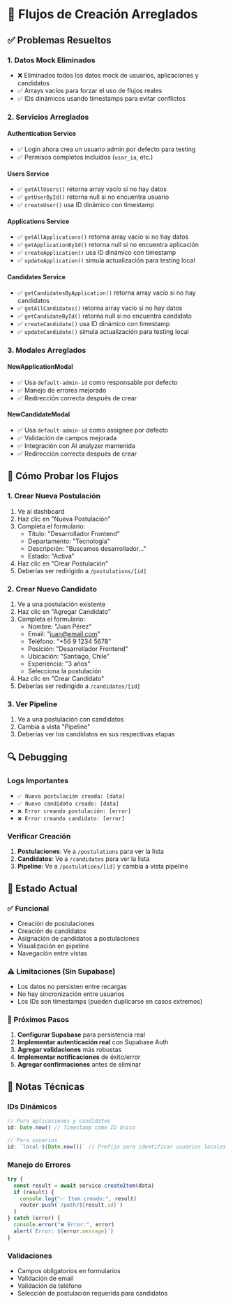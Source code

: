 # 🔧 Flujos de Creación Arreglados

## ✅ Problemas Resueltos

### 1. **Datos Mock Eliminados**
- ❌ Eliminados todos los datos mock de usuarios, aplicaciones y candidatos
- ✅ Arrays vacíos para forzar el uso de flujos reales
- ✅ IDs dinámicos usando timestamps para evitar conflictos

### 2. **Servicios Arreglados**

#### **Authentication Service**
- ✅ Login ahora crea un usuario admin por defecto para testing
- ✅ Permisos completos incluidos (`usar_ia`, etc.)

#### **Users Service**
- ✅ `getAllUsers()` retorna array vacío si no hay datos
- ✅ `getUserById()` retorna null si no encuentra usuario
- ✅ `createUser()` usa ID dinámico con timestamp

#### **Applications Service**
- ✅ `getAllApplications()` retorna array vacío si no hay datos
- ✅ `getApplicationById()` retorna null si no encuentra aplicación
- ✅ `createApplication()` usa ID dinámico con timestamp
- ✅ `updateApplication()` simula actualización para testing local

#### **Candidates Service**
- ✅ `getCandidatesByApplication()` retorna array vacío si no hay candidatos
- ✅ `getAllCandidates()` retorna array vacío si no hay datos
- ✅ `getCandidateById()` retorna null si no encuentra candidato
- ✅ `createCandidate()` usa ID dinámico con timestamp
- ✅ `updateCandidate()` simula actualización para testing local

### 3. **Modales Arreglados**

#### **NewApplicationModal**
- ✅ Usa `default-admin-id` como responsable por defecto
- ✅ Manejo de errores mejorado
- ✅ Redirección correcta después de crear

#### **NewCandidateModal**
- ✅ Usa `default-admin-id` como assignee por defecto
- ✅ Validación de campos mejorada
- ✅ Integración con AI analyzer mantenida
- ✅ Redirección correcta después de crear

## 🚀 Cómo Probar los Flujos

### 1. **Crear Nueva Postulación**
1. Ve al dashboard
2. Haz clic en "Nueva Postulación"
3. Completa el formulario:
   - Título: "Desarrollador Frontend"
   - Departamento: "Tecnología"
   - Descripción: "Buscamos desarrollador..."
   - Estado: "Activa"
4. Haz clic en "Crear Postulación"
5. Deberías ser redirigido a `/postulations/[id]`

### 2. **Crear Nuevo Candidato**
1. Ve a una postulación existente
2. Haz clic en "Agregar Candidato"
3. Completa el formulario:
   - Nombre: "Juan Pérez"
   - Email: "juan@email.com"
   - Teléfono: "+56 9 1234 5678"
   - Posición: "Desarrollador Frontend"
   - Ubicación: "Santiago, Chile"
   - Experiencia: "3 años"
   - Selecciona la postulación
4. Haz clic en "Crear Candidato"
5. Deberías ser redirigido a `/candidates/[id]`

### 3. **Ver Pipeline**
1. Ve a una postulación con candidatos
2. Cambia a vista "Pipeline"
3. Deberías ver los candidatos en sus respectivas etapas

## 🔍 Debugging

### Logs Importantes
- `✅ Nueva postulación creada: [data]`
- `✅ Nuevo candidato creado: [data]`
- `❌ Error creando postulación: [error]`
- `❌ Error creando candidato: [error]`

### Verificar Creación
1. **Postulaciones**: Ve a `/postulations` para ver la lista
2. **Candidatos**: Ve a `/candidates` para ver la lista
3. **Pipeline**: Ve a `/postulations/[id]` y cambia a vista pipeline

## 🎯 Estado Actual

### ✅ Funcional
- Creación de postulaciones
- Creación de candidatos
- Asignación de candidatos a postulaciones
- Visualización en pipeline
- Navegación entre vistas

### ⚠️ Limitaciones (Sin Supabase)
- Los datos no persisten entre recargas
- No hay sincronización entre usuarios
- Los IDs son timestamps (pueden duplicarse en casos extremos)

### 🔄 Próximos Pasos
1. **Configurar Supabase** para persistencia real
2. **Implementar autenticación real** con Supabase Auth
3. **Agregar validaciones** más robustas
4. **Implementar notificaciones** de éxito/error
5. **Agregar confirmaciones** antes de eliminar

## 📝 Notas Técnicas

### IDs Dinámicos
```typescript
// Para aplicaciones y candidatos
id: Date.now() // Timestamp como ID único

// Para usuarios
id: `local-${Date.now()}` // Prefijo para identificar usuarios locales
```

### Manejo de Errores
```typescript
try {
  const result = await service.createItem(data)
  if (result) {
    console.log("✅ Item creado:", result)
    router.push(`/path/${result.id}`)
  }
} catch (error) {
  console.error("❌ Error:", error)
  alert(`Error: ${error.message}`)
}
```

### Validaciones
- Campos obligatorios en formularios
- Validación de email
- Validación de teléfono
- Selección de postulación requerida para candidatos
